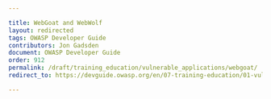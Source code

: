 ```yaml
---

title: WebGoat and WebWolf
layout: redirected
tags: OWASP Developer Guide
contributors: Jon Gadsden
document: OWASP Developer Guide
order: 912
permalink: /draft/training_education/vulnerable_applications/webgoat/
redirect_to: https://devguide.owasp.org/en/07-training-education/01-vulnerable-apps/02-webgoat/

---
```


